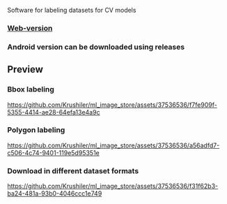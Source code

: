 Software for labeling datasets for CV models

### [Web-version](https://ml-store.powerofpoint.online/)

### Android version can be downloaded using releases
## Preview

### Bbox labeling
https://github.com/Krushiler/ml_image_store/assets/37536536/f7fe909f-5355-4414-ae28-64efa13e4a9c

### Polygon labeling
https://github.com/Krushiler/ml_image_store/assets/37536536/a56adfd7-c506-4c74-9401-119e5d95351e

### Download in different dataset formats
https://github.com/Krushiler/ml_image_store/assets/37536536/f31f62b3-ba24-481a-93b0-4046ccc1e749

